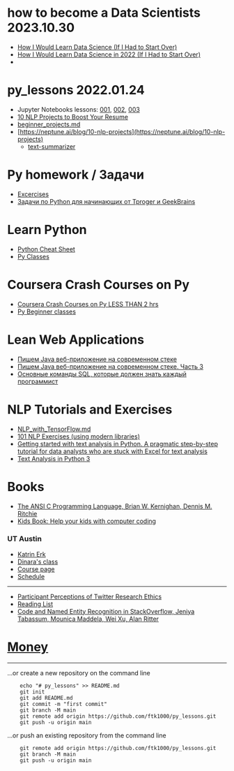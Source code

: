 # how to become a Data Scientists 2023.10.30
* [How I Would Learn Data Science (If I Had to Start Over)](https://www.youtube.com/watch?v=4OZip0cgOho)
* [How I Would Learn Data Science in 2022 (If I Had to Start Over)](https://www.youtube.com/watch?v=xpIFS6jZbe8)
* []()

# py_lessons 2022.01.24
* Jupyter Notebooks lessons: [001](farid_lesson_001.ipynb), [002](farid_lesson_002.ipynb), [003](farid_lesson_003.ipynb)
* [10 NLP Projects to Boost Your Resume](https://neptune.ai/blog/10-nlp-projects)
* [beginner_projects.md](beginner_projects.md)
* [https://neptune.ai/blog/10-nlp-projects](https://neptune.ai/blog/10-nlp-projects)
  * [text-summarizer](https://github.com/edubey/text-summarizer/commit/2458c2f515af62d74a12b03fa4b9d65b88f970d8) 

# Py homework / Задачи
* [Excercises](py_excercises.md) 
* [Задачи по Python для начинающих от Tproger и GeekBrains](https://tproger.ru/problems/python-3-exercises-for-beginners-geekbrains/)

# Learn Python
* [Python Cheat Sheet](https://perso.limsi.fr/pointal/_media/python:cours:mementopython3-english.pdf)
* [Py Classes](python_classes.md)

# Coursera Crash Courses on Py
* [Coursera Crash Courses on Py LESS THAN 2 hrs](https://www.coursera.org/search?query=Crash%20Course%20on%20Python&index=prod_all_launched_products_term_optimization&isPartOfCourseraPlus=true&productDurationEnum=Less%20Than%202%20Hours)
* [Py Beginner classes](https://www.coursera.org/search?query=python&index=prod_all_launched_products_term_optimization&isPartOfCourseraPlus=true&productDifficultyLevel=Beginner)


# Lean Web Applications
* [Пишем Java веб-приложение на современном стеке](https://tproger.ru/articles/pishem-java-veb-prilozhenie-na-sovremennom-steke-s-nulja-do-mikroservisnoj-arhitektury-chast-1/)
* [Пишем Java веб-приложение на современном стеке. Часть 3](https://tproger.ru/articles/pishem-java-veb-prilozhenie-na-sovremennom-steke-s-nulja-do-mikroservisnoj-arhitektury-chast-3/)
* [Основные команды SQL, которые должен знать каждый программист](https://tproger.ru/translations/sql-recap/)

# NLP Tutorials and Exercises
* [NLP_with_TensorFlow.md](nlp_with_tf.md)
* [101 NLP Exercises (using modern libraries)](https://www.machinelearningplus.com/nlp/nlp-exercises/)
* [Getting started with text analysis in Python. A pragmatic step-by-step tutorial for data analysts who are stuck with Excel for text analysis](https://towardsdatascience.com/getting-started-with-text-analysis-in-python-ca13590eb4f7)
* [Text Analysis in Python 3](https://www.geeksforgeeks.org/text-analysis-in-python-3/)

# Books
* [The ANSI C Programming Language, Brian W. Kernighan, Dennis M. Ritchie](http://library.lol/main/556E6BEE561B776C95C6872C441BAAD1)
* [Kids Book: Help your kids with computer coding](http://library.lol/main/72D218A7A73C4D4ABC7BE582EBD85385)

### UT Austin
* [Katrin Erk](https://www.katrinerk.com/home)
* [Dinara's class](https://www.katrinerk.com/courses/analyzing-linguistic-data-and-programming-for-linguists#h.10dt4bwiiefs)
* [Course page](https://www.katrinerk.com/courses/analyzing-linguistic-data-and-programming-for-linguists)
* [Schedule](https://www.katrinerk.com/courses/analyzing-linguistic-data-and-programming-for-linguists#h.i0l78w4pcjz0)

---
* [Participant Perceptions of Twitter Research Ethics](https://mail.google.com/mail/u/0/#inbox/WhctKKXPdgxQJPWpWvJbFlPDLZCpNCTjFZCSLcxqdxqkLRPfbNvWrzmjzZnZPBPZcgtnTbB?projector=1&messagePartId=0.1)
* [Reading List](https://www.cs.utexas.edu/~ml/nll/)
* [Code and Named Entity Recognition in StackOverflow, Jeniya Tabassum, Mounica Maddela, Wei Xu, Alan Ritter](https://arxiv.org/abs/2005.01634)

# [Money](money.md) 



---


…or create a new repository on the command line

        echo "# py_lessons" >> README.md
        git init
        git add README.md
        git commit -m "first commit"
        git branch -M main
        git remote add origin https://github.com/ftk1000/py_lessons.git
        git push -u origin main
        
…or push an existing repository from the command line

        git remote add origin https://github.com/ftk1000/py_lessons.git
        git branch -M main
        git push -u origin main
